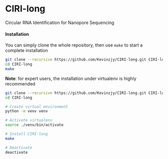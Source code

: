 # CIRI-long
Circular RNA Identification for Nanopore Sequencing 

#### Installation

You can simply clone the whole repository, then use `make` to start a complete installation 

```bash
git clone --recursive https://github.com/Kevinzjy/CIRI-long.git CIRI-long
cd CIRI-long
make
```

**Note**: for expert users, the installation under virtualenv is highly recommended

```bash
git clone --recursive https://github.com/Kevinzjy/CIRI-long.git CIRI-long
cd CIRI-long

# Create virtual environment
python -m venv venv

# Activate virtualenv
source ./venv/bin/activate

# Install CIRI-long
make

# Deactivate
deactivate
```